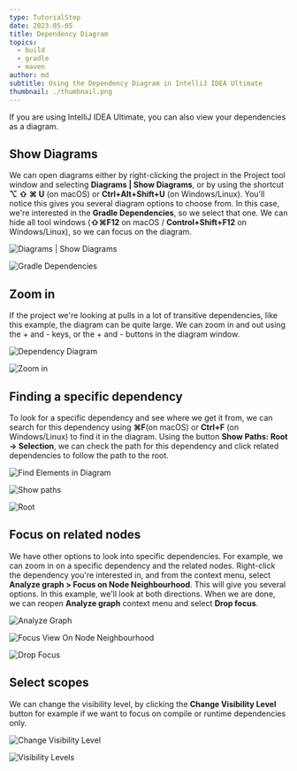 ```yaml
---
type: TutorialStep
date: 2023-05-05
title: Dependency Diagram
topics:
  - build
  - gradle
  - maven
author: md
subtitle: Using the Dependency Diagram in IntelliJ IDEA Ultimate
thumbnail: ./thumbnail.png
---
```


If you are using IntelliJ IDEA Ultimate, you can also view your dependencies as a diagram.

## Show Diagrams

We can open diagrams either by right-clicking the project in the Project tool window and selecting **Diagrams | Show Diagrams**, or by using the shortcut **⌥ ⇧ ⌘ U** (on macOS) or **Ctrl+Alt+Shift+U** (on Windows/Linux). You'll notice this gives you several diagram options to choose from. In this case, we're interested in the **Gradle Dependencies**, so we select that one. We can hide all tool windows (**⇧⌘F12** on macOS / **Control+Shift+F12** on Windows/Linux), so we can focus on the diagram.

![Diagrams | Show Diagrams](show-diagram.png)

![Gradle Dependencies](gradle-dependencies.png)

## Zoom in

If the project we're looking at pulls in a lot of transitive dependencies, like this example, the diagram can be quite large. We can zoom in and out using the + and - keys, or the + and - buttons in the diagram window.

![Dependency Diagram](dependency-diagram.png)

![Zoom in](zoom-in.png)

## Finding a specific dependency

To look for a specific dependency and see where we get it from, we can search for this dependency using **⌘F**(on macOS) or **Ctrl+F** (on Windows/Linux) to find it in the diagram. Using the button **Show Paths: Root -> Selection**, we can check the path for this dependency and click related dependencies to follow the path to the root.

![Find Elements in Diagram](find-elements.png)

![Show paths](show-paths.png)

![Root](root.png)

## Focus on related nodes

We have other options to look into specific dependencies. For example, we can zoom in on a specific dependency and the related nodes. Right-click the dependency you're interested in, and from the context menu, select **Analyze graph > Focus on Node Neighbourhood**. This will give you several options. In this example, we'll look at both directions. When we are done, we can reopen **Analyze graph** context menu and select **Drop focus**.

![Analyze Graph](analyze-graph.png)

![Focus View On Node Neighbourhood](focus-view.png)

![Drop Focus](drop-focus.png)

## Select scopes

We can change the visibility level, by clicking the **Change Visibility Level** button for example if we want to focus on compile or runtime dependencies only.

![Change Visibility Level](change-visibility-level.png)

![Visibility Levels](visibility-levels.png)
